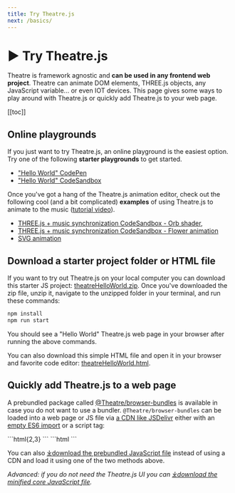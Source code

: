 ```yaml
---
title: Try Theatre.js
next: /basics/
---
```


# ▶ Try Theatre.js

Theatre is framework agnostic and **can be used in any frontend web project**. Theatre can animate DOM elements, THREE.js objects, any JavaScript variable... or even IOT devices. This page gives some ways to play around with Theatre.js or quickly add Theatre.js to your web page.

[[toc]]

## Online playgrounds

If you just want to try Theatre.js, an online playground is the easiest option. Try one of the following **starter playgrounds** to get started.

- ["Hello World" CodePen](https://codepen.io/vez/pen/ExowjZV?editors=0010)
- ["Hello World" CodeSandbox](https://codesandbox.io/s/theatre-js-hello-world-c6juys?file=/src/index.js)

Once you've got a hang of the Theatre.js animation editor, check out the following cool (and a bit complicated) **examples** of using Theatre.js to animate to the music ([tutorial video](https://www.youtube.com/watch?v=QoS4gMxwq_4)).

- [THREE.js + music synchronization CodeSandbox - Orb shader](https://codesandbox.io/s/orb-shader-7n8j7?file=/src/index.js),
- [THREE.js + music synchronization CodeSandbox - Flower animation](https://codesandbox.io/s/flower-animation-9x0z2?file=/src/index.js)
- [SVG animation](https://codesandbox.io/s/theatrejs-svg-animation-f4dos)

## Download a starter project folder or HTML file

If you want to try out Theatre.js on your local computer you can download this starter JS project: <a download href="/try-it-out/theatreHelloWorld.zip">theatreHelloWorld.zip</a>. Once you've downloaded the zip file, unzip it, navigate to the unzipped folder in your terminal, and run these commands:

```bash
npm install
npm run start
```

You should see a "Hello World" Theatre.js web page in your browser after running the above commands.

You can also download this simple HTML file and open it in your browser and favorite code editor: <a download href="/try-it-out/theatreHelloWorld.html">theatreHelloWorld.html</a>.

## Quickly add Theatre.js to a web page

A prebundled package called [@Theatre/browser-bundles](https://www.npmjs.com/package/@theatre/browser-bundles) is available in case you do not want to use a bundler. `@Theatre/browser-bundles` can be loaded into a web page or JS file via [a CDN like JSDelivr](https://cdn.jsdelivr.net/npm/@theatre/browser-bundles@0.4.7/) either with an [empty ES6 import](https://developer.mozilla.org/en-US/docs/Web/JavaScript/Reference/Statements/import#import_a_module_for_its_side_effects_only) or a script tag:

<code-group>
<code-block title="ES6 Import">
```html{2,3}
<script type="module">
  import "https://cdn.jsdelivr.net/npm/@theatre/browser-bundles@0.4.7/dist/core-and-studio.js";
  const { core, studio } = Theatre;
</script>
```
</code-block>

<code-block title="Script Tag">
```html
<script src="https://cdn.jsdelivr.net/npm/@theatre/browser-bundles@0.4.7/dist/core-and-studio.js">
</script>
<script>
  const { core, studio } = Theatre;
</script>
```
</code-block>
</code-group>

You can also <a href="https://cdn.jsdelivr.net/npm/@theatre/browser-bundles@0.4.7/dist/core-and-studio.js" download-non-same-origin>⤓download the prebundled JavaScript file</a> instead of using a CDN and load it using one of the two methods above.

_Advanced: if you do not need the Theatre.js UI you can <a href="https://cdn.jsdelivr.net/npm/@theatre/browser-bundles@0.4.7/dist/core-only.min.js" download-non-same-origin>⤓download the minified core JavaScript file</a>._

<!--
  A note on ESModule CDNs like skypack: I (Elliot) tried getting them to work but
  ran into issues. Probably because react and styled-components are not bundled with studio.
  Import maps may be able to resolve the issue but I got stuck on it.
-->

<script>
  // Hack to wait for elements to be loaded.
  setTimeout(addListenersToNonSameOriginDownloadLinks);

  function addListenersToNonSameOriginDownloadLinks() {
    for (const aEl of document.getElementsByTagName('a')) {
      if (aEl.hasAttribute('download-non-same-origin')) {
        aEl.addEventListener(
          'click', 
          (e) => {
            e.preventDefault();
            downloadNonSameOriginFile(aEl.href, 'core-and-studio.js')
          }
        );
      }
    }
  }

  async function downloadNonSameOriginFile(fileUrl, saveFileName) {
      try {
        const response = await fetch(fileUrl);
        const blob = await response.blob();
        
        const url = window.URL.createObjectURL(blob);
        const a = document.createElement('a');
        a.style.display = 'none';
        a.href = url;
        a.download = saveFileName;
        document.body.appendChild(a);
        a.click();
        window.URL.revokeObjectURL(url);
      } catch(e) {
        window.location.href = fileUrl; // Give up and just navigate on error
      }
    }
</script>
